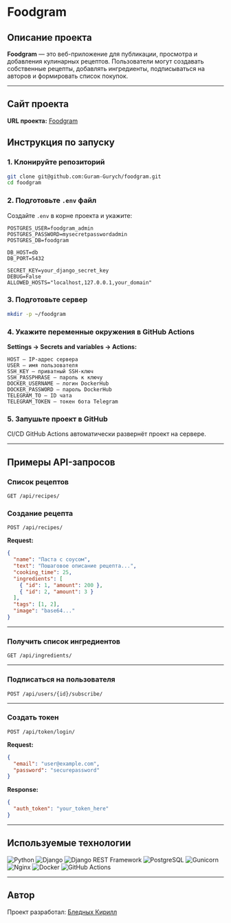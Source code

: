 
# Foodgram

## Описание проекта

**Foodgram** — это веб-приложение для публикации, просмотра и добавления кулинарных рецептов. Пользователи могут создавать собственные рецепты, добавлять ингредиенты, подписываться на авторов и формировать список покупок.

---

## Сайт проекта

**URL проекта:** [Foodgram](http://51.250.99.160:8001)

## Инструкция по запуску

### 1. Клонируйте репозиторий

```bash
git clone git@github.com:Guram-Gurych/foodgram.git
cd foodgram
````

### 2. Подготовьте `.env` файл

Создайте `.env` в корне проекта и укажите:

```env
POSTGRES_USER=foodgram_admin
POSTGRES_PASSWORD=mysecretpasswordadmin
POSTGRES_DB=foodgram

DB_HOST=db
DB_PORT=5432

SECRET_KEY=your_django_secret_key
DEBUG=False
ALLOWED_HOSTS="localhost,127.0.0.1,your_domain"
```

### 3. Подготовьте сервер

```bash
mkdir -p ~/foodgram
```

### 4. Укажите переменные окружения в GitHub Actions

**Settings → Secrets and variables → Actions:**

```
HOST — IP-адрес сервера
USER — имя пользователя
SSH_KEY — приватный SSH-ключ
SSH_PASSPHRASE — пароль к ключу
DOCKER_USERNAME — логин DockerHub
DOCKER_PASSWORD — пароль DockerHub
TELEGRAM_TO — ID чата
TELEGRAM_TOKEN — токен бота Telegram
```

### 5. Запушьте проект в GitHub

CI/CD GitHub Actions автоматически развернёт проект на сервере.

---

## Примеры API-запросов

### Список рецептов

```http
GET /api/recipes/
```

### Создание рецепта

```http
POST /api/recipes/
```

**Request:**

```json
{
  "name": "Паста с соусом",
  "text": "Пошаговое описание рецепта...",
  "cooking_time": 25,
  "ingredients": [
    { "id": 1, "amount": 200 },
    { "id": 2, "amount": 3 }
  ],
  "tags": [1, 2],
  "image": "base64..."
}
```

---

### Получить список ингредиентов

```http
GET /api/ingredients/
```

---

### Подписаться на пользователя

```http
POST /api/users/{id}/subscribe/
```

---

### Создать токен

```http
POST /api/token/login/
```

**Request:**

```json
{
  "email": "user@example.com",
  "password": "securepassword"
}
```

**Response:**

```json
{
  "auth_token": "your_token_here"
}
```

---

## Используемые технологии

![Python](https://img.shields.io/badge/Python-3.9-blue)
![Django](https://img.shields.io/badge/Django-3.2.3-green)
![Django REST Framework](https://img.shields.io/badge/DRF-3.12.4-orange)
![PostgreSQL](https://img.shields.io/badge/PostgreSQL-13.3-purple)
![Gunicorn](https://img.shields.io/badge/Gunicorn-20.1.0-lightgreen)
![Nginx](https://img.shields.io/badge/Nginx-1.21-red)
![Docker](https://img.shields.io/badge/Docker-20.10-blueviolet)
![GitHub Actions](https://img.shields.io/badge/GitHub%20Actions-2.0-yellowgreen)

---

## Автор

Проект разработал: [Бледных Кирилл](https://github.com/Guram-Gurych)

